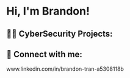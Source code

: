 <h1>Hi, I'm Brandon!

<h2>👨‍💻 CyberSecurity Projects:</h2>


<h2> 🤳 Connect with me:</h2>
www.linkedin.com/in/brandon-tran-a5308118b


